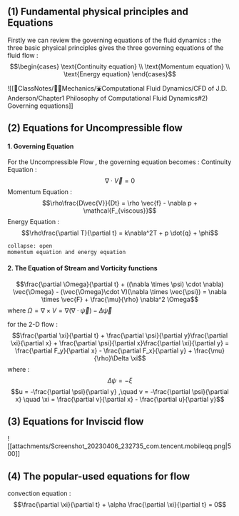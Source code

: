 ## (1) Fundamental physical principles and Equations
Firstly we can review the governing equations of the fluid dynamics : the three basic physical principles gives the three governing equations of the fluid flow : 
$$\begin{cases}
\text{Continuity equation} \\
\text{Momentum equation} \\
\text{Energy equation}
\end{cases}$$
![[📘ClassNotes/👨‍🔧Mechanics/⛲Computational Fluid Dynamics/CFD of J.D. Anderson/Chapter1 Philosophy of Computational Fluid Dynamics#2) Governing equations]]

## (2) Equations for Uncompressible flow 

#### 1. Governing Equation
For the Uncompressible Flow , the governing equation becomes : 
Continuity Equation : 
$$\nabla \cdot \vec{V} = 0$$
Momentum Equation : 
$$\rho\frac{D\vec{V}}{Dt} = \rho \vec{f} - \nabla  p + \mathcal{F_{viscous}}$$
Energy Equation : 
$$\rho\frac{\partial T}{\partial t} = k\nabla^2T + p \dot{q} + \phi$$
`````ad-question 
collapse: open
momentum equation and energy equation
`````

#### 2. The Equation of Stream and Vorticity functions 
$$\frac{\partial \Omega}{\partial t} + ((\nabla \times \psi) \cdot \nabla) \vec{\Omega} - (\vec{\Omega}\cdot V)(\nabla \times \vec{\psi}) = \nabla \times \vec{F} + \frac{\mu}{\rho} \nabla^2 \Omega$$
where $\Omega = \nabla \times V = \nabla (\nabla \cdot \vec{\psi}) - \Delta \vec{\psi}$

for the 2-D flow : 
$$\frac{\partial \xi}{\partial t} + \frac{\partial \psi}{\partial y}\frac{\partial \xi}{\partial x} + \frac{\partial \psi}{\partial x}\frac{\partial \xi}{\partial y} = \frac{\partial F_y}{\partial x} - \frac{\partial F_x}{\partial y} + \frac{\mu}{\rho}\Delta \xi$$
where : 
$$\Delta \psi = - \xi$$
$$u = -\frac{\partial \psi}{\partial y} ,\quad v = -\frac{\partial \psi}{\partial x} \quad  \xi = \frac{\partial v}{\partial x} - \frac{\partial u}{\partial y}$$

## (3) Equations for Inviscid flow

![[attachments/Screenshot_20230406_232735_com.tencent.mobileqq.png|500]]

## (4) The popular-used equations for flow
convection equation : 
$$\frac{\partial \xi}{\partial t} + \alpha \frac{\partial \xi}{\partial t} = 0$$